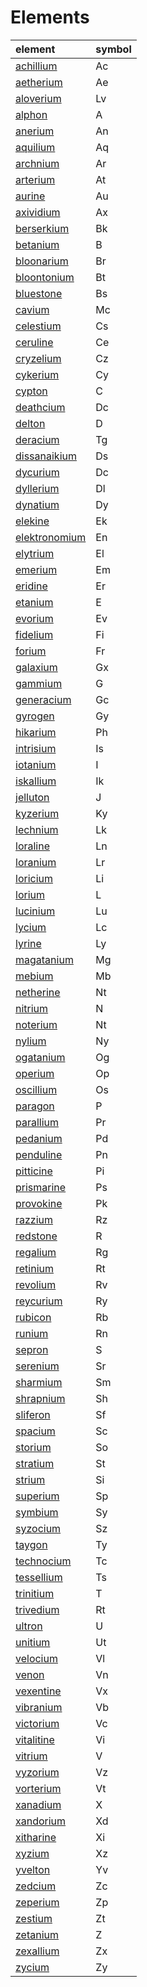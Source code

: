 # Elements

| element | symbol |
| :------ | :----- |
| [achillium](elements/achillium.md) | Ac |
| [aetherium](elements/aetherium.md) | Ae |
| [aloverium](elements/aloverium.md) | Lv |
| [alphon](elements/alphon.md) | A |
| [anerium](elements/anerium.md) | An |
| [aquilium](elements/aquilium.md) | Aq |
| [archnium](elements/archnium.md) | Ar |
| [arterium](elements/arterium.md) | At |
| [aurine](elements/aurine.md) | Au |
| [axividium](elements/axividium.md) | Ax |
| [berserkium](elements/berserkium.md) | Bk |
| [betanium](elements/betanium.md) | B |
| [bloonarium](elements/bloonarium.md) | Br |
| [bloontonium](elements/bloontonium.md) | Bt |
| [bluestone](elements/bluestone.md) | Bs |
| [cavium](elements/cavium.md) | Mc |
| [celestium](elements/celestium.md) | Cs |
| [ceruline](elements/ceruline.md) | Ce |
| [cryzelium](elements/cryzelium.md) | Cz |
| [cykerium](elements/cykerium.md) | Cy |
| [cypton](elements/cypton.md) | C |
| [deathcium](elements/deathcium.md) | Dc |
| [delton](elements/delton.md) | D |
| [deracium](elements/deracium.md) | Tg |
| [dissanaikium](elements/dissanaikium.md) | Ds |
| [dycurium](elements/dycurium.md) | Dc |
| [dyllerium](elements/dyllerium.md) | Dl |
| [dynatium](elements/dynatium.md) | Dy |
| [elekine](elements/elekine.md) | Ek |
| [elektronomium](elements/elektronomium.md) | En |
| [elytrium](elements/elytrium.md) | El |
| [emerium](elements/emerium.md) | Em |
| [eridine](elements/eridine.md) | Er |
| [etanium](elements/etanium.md) | E |
| [evorium](elements/evorium.md) | Ev |
| [fidelium](elements/fidelium.md) | Fi |
| [forium](elements/forium.md) | Fr |
| [galaxium](elements/galaxium.md) | Gx |
| [gammium](elements/gammium.md) | G |
| [generacium](elements/generacium.md) | Gc |
| [gyrogen](elements/gyrogen.md) | Gy |
| [hikarium](elements/hikarium.md) | Ph |
| [intrisium](elements/intrisium.md) | Is |
| [iotanium](elements/iotanium.md) | I |
| [iskallium](elements/iskallium.md) | Ik |
| [jelluton](elements/jelluton.md) | J |
| [kyzerium](elements/kyzerium.md) | Ky |
| [lechnium](elements/lechnium.md) | Lk |
| [loraline](elements/loraline.md) | Ln |
| [loranium](elements/loranium.md) | Lr |
| [loricium](elements/loricium.md) | Li |
| [lorium](elements/lorium.md) | L |
| [lucinium](elements/lucinium.md) | Lu |
| [lycium](elements/lycium.md) | Lc |
| [lyrine](elements/lyrine.md) | Ly |
| [magatanium](elements/magatanium.md) | Mg |
| [mebium](elements/mebium.md) | Mb |
| [netherine](elements/netherine.md) | Nt |
| [nitrium](elements/nitrium.md) | N |
| [noterium](elements/noterium.md) | Nt |
| [nylium](elements/nylium.md) | Ny |
| [ogatanium](elements/ogatanium.md) | Og |
| [operium](elements/operium.md) | Op |
| [oscillium](elements/oscillium.md) | Os |
| [paragon](elements/paragon.md) | P |
| [parallium](elements/parallium.md) | Pr |
| [pedanium](elements/pedanium.md) | Pd |
| [penduline](elements/penduline.md) | Pn |
| [pitticine](elements/pitticine.md) | Pi |
| [prismarine](elements/prismarine.md) | Ps |
| [provokine](elements/provokine.md) | Pk |
| [razzium](elements/razzium.md) | Rz |
| [redstone](elements/redstone.md) | R |
| [regalium](elements/regalium.md) | Rg |
| [retinium](elements/retinium.md) | Rt |
| [revolium](elements/revolium.md) | Rv |
| [reycurium](elements/reycurium.md) | Ry |
| [rubicon](elements/rubicon.md) | Rb |
| [runium](elements/runium.md) | Rn |
| [sepron](elements/sepron.md) | S |
| [serenium](elements/serenium.md) | Sr |
| [sharmium](elements/sharmium.md) | Sm |
| [shrapnium](elements/shrapnium.md) | Sh |
| [sliferon](elements/sliferon.md) | Sf |
| [spacium](elements/spacium.md) | Sc |
| [storium](elements/storium.md) | So |
| [stratium](elements/stratium.md) | St |
| [strium](elements/strium.md) | Si |
| [superium](elements/superium.md) | Sp |
| [symbium](elements/symbium.md) | Sy |
| [syzocium](elements/syzocium.md) | Sz |
| [taygon](elements/taygon.md) | Ty |
| [technocium](elements/technocium.md) | Tc |
| [tessellium](elements/tessellium.md) | Ts |
| [trinitium](elements/trinitium.md) | T |
| [trivedium](elements/trivedium.md) | Rt |
| [ultron](elements/ultron.md) | U |
| [unitium](elements/unitium.md) | Ut |
| [velocium](elements/velocium.md) | Vl |
| [venon](elements/venon.md) | Vn |
| [vexentine](elements/vexentine.md) | Vx |
| [vibranium](elements/vibranium.md) | Vb |
| [victorium](elements/victorium.md) | Vc |
| [vitalitine](elements/vitalitine.md) | Vi |
| [vitrium](elements/vitrium.md) | V |
| [vyzorium](elements/vyzorium.md) | Vz |
| [vorterium](elements/vorterium.md) | Vt |
| [xanadium](elements/xanadium.md) | X |
| [xandorium](elements/xandorium.md) | Xd |
| [xitharine](elements/xitharine.md) | Xi |
| [xyzium](elements/xyzium.md) | Xz |
| [yvelton](elements/yvelton.md) | Yv |
| [zedcium](elements/zedcium.md) | Zc |
| [zeperium](elements/zeperium.md) | Zp |
| [zestium](elements/zestium.md) | Zt |
| [zetanium](elements/zetanium.md) | Z |
| [zexallium](elements/zexallium.md) | Zx |
| [zycium](elements/zycium.md) | Zy |
